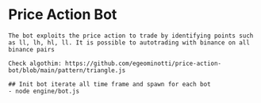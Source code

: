 # Price Action Bot
    
    The bot exploits the price action to trade by identifying points such as ll, lh, hl, ll. It is possible to autotrading with binance on all binance pairs

    Check algothim: https://github.com/egeominotti/price-action-bot/blob/main/pattern/triangle.js

    ## Init bot iterate all time frame and spawn for each bot
    - node engine/bot.js    

